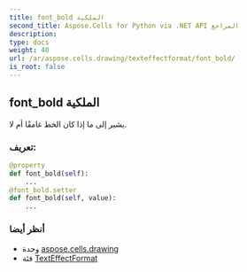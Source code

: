 ```yaml
---
title: font_bold الملكية
second_title: Aspose.Cells for Python via .NET API المراجع
description:
type: docs
weight: 40
url: /ar/aspose.cells.drawing/texteffectformat/font_bold/
is_root: false
---
```

##  font_bold الملكية

يشير إلى ما إذا كان الخط غامقًا أم لا.
###  تعريف:
```python
@property
def font_bold(self):
    ...
@font_bold.setter
def font_bold(self, value):
    ...
```

###  أنظر أيضا
* وحدة [aspose.cells.drawing](../../)
* فئة [TextEffectFormat](/cells/python-net/ar/aspose.cells.drawing/texteffectformat)
